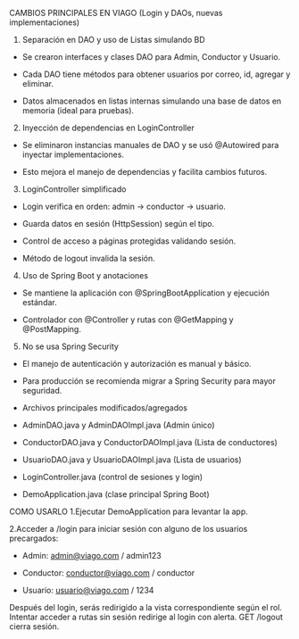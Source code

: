 CAMBIOS PRINCIPALES EN VIAGO (Login y DAOs, nuevas implementaciones)

1. Separación en DAO y uso de Listas simulando BD
 - Se crearon interfaces y clases DAO para Admin, Conductor y Usuario.

 - Cada DAO tiene métodos para obtener usuarios por correo, id, agregar y eliminar.

 - Datos almacenados en listas internas simulando una base de datos en memoria (ideal para pruebas).




2. Inyección de dependencias en LoginController
 - Se eliminaron instancias manuales de DAO y se usó @Autowired para inyectar implementaciones.

 - Esto mejora el manejo de dependencias y facilita cambios futuros.



3. LoginController simplificado
 - Login verifica en orden: admin → conductor → usuario.

 - Guarda datos en sesión (HttpSession) según el tipo.

 - Control de acceso a páginas protegidas validando sesión.

 - Método de logout invalida la sesión.



4. Uso de Spring Boot y anotaciones
 - Se mantiene la aplicación con @SpringBootApplication y ejecución estándar.

 - Controlador con @Controller y rutas con @GetMapping y @PostMapping.



5. No se usa Spring Security
 - El manejo de autenticación y autorización es manual y básico.

 - Para producción se recomienda migrar a Spring Security para mayor seguridad.

 - Archivos principales modificados/agregados
 -  AdminDAO.java y AdminDAOImpl.java (Admin único)

- ConductorDAO.java y ConductorDAOImpl.java (Lista de conductores)

 - UsuarioDAO.java y UsuarioDAOImpl.java (Lista de usuarios)

 - LoginController.java (control de sesiones y login)

 - DemoApplication.java (clase principal Spring Boot)








COMO USARLO
1.Ejecutar DemoApplication para levantar la app.

2.Acceder a /login para iniciar sesión con alguno de los usuarios precargados:

  - Admin: admin@viago.com / admin123

  - Conductor: conductor@viago.com / conductor

  - Usuario: usuario@viago.com / 1234

Después del login, serás redirigido a la vista correspondiente según el rol.
Intentar acceder a rutas sin sesión redirige al login con alerta.
GET /logout cierra sesión.